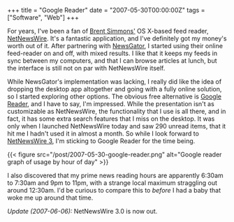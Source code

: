 +++
title = "Google Reader"
date = "2007-05-30T00:00:00Z"
tags = ["Software", "Web"]
+++

For years, I've been a fan of [Brent Simmons'][inessential] OS X-based feed
reader, [NetNewsWire][nnw]. It's a fantastic application, and I've definitely
got my money's worth out of it. After partnering with [NewsGator][newsgator], I
started using their online feed-reader on and off, with mixed
results. I like that it keeps my feeds in sync between my computers,
and that I can browse articles at lunch, but the interface is still not on par
with NetNewsWire itself.<!-- more -->

While NewsGator's implementation was lacking, I really did like the idea of
dropping the desktop app altogether and going with a fully online solution, so
I started exploring other options. The obvious free alternative is [Google
Reader][google_reader], and I have to say, I'm impressed. While the
presentation isn't as customizable as NetNewsWire, the functionality that I use
is all there, and in fact, it has some extra search features that I miss on the
desktop. It was only when I launched NetNewsWire today and saw 290 unread
items, that it hit me I hadn't used it in almost a month. So while I look
forward to [NetNewsWire 3][nnw3], I'm sticking to Google Reader for the time
being.

{{< figure src="/post/2007-05-30-google-reader.png"
    alt="Google reader graph of usage by hour of day" >}}

I also discovered that my prime news reading hours are apparently 6:30am to
7:30am and 9pm to 11pm, with a strange local maximum straggling out around
12:30am. I'd be curious to compare this to *before* I had a baby that woke me
up around that time.

*Update (2007-06-06):* NetNewsWire 3.0 is now out.

[inessential]: http://inessential.com/
[nnw]: http://www.newsgator.com/Individuals/NetNewsWire/
[newsgator]: http://newsgator.com/
[google_reader]: http://www.google.com/reader/
[nnw3]: http://www.flickr.com/photos/hicksdesign/210309912/
